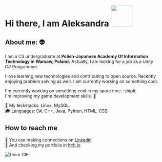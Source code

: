 <h1>Hi there, I am Aleksandra 
<img src="https://camo.githubusercontent.com/b0fa06ee100360ae8811a115c133de7848891e3b/68747470733a2f2f6769746875622e6769746875626173736574732e636f6d2f696d616765732f6d6f6e612d776869737065722e676966" width="70" height="70" style="max-width:100%;">
</h1>
<h2>About me: 👽</h2>
<p>I am a CS undergraduate at <strong>Polish-Japanese Academy Of Information Technology in Warsaw, Poland.</strong> Actually, I am looking for a job as a Unity C# Programmer.</p>
<p>I love learning new technologies and contributing to open source. Recently enjoying problem solving as well. I am currently working on something cool.</p>
<p>I'm currently working on something cool in my spare time. :shipit:
<br>  
I'm improving my game development skills. 🌱</p>
<p>🤔 My teckstacks: Linux, MySQL.
<br>🎓 Languages: C#, C++, Java, Python, HTML, CSS</p>
<h2>How to reach me</h2>
<p>🤝 You can making connections on <a href="https://www.linkedin.com/in/aleksandra-nosińska-89a57221a/" rel="nofollow">Linkedin</a>
<br>
🎇 And checking my portfolio in <a href="https://t5udzuku.itch.io" rel="nofollow">Itch.io</a></p>
<img src="https://images-wixmp-ed30a86b8c4ca887773594c2.wixmp.com/f/7b674371-0178-47a7-bf86-e9960c61f200/d9xtt3l-014c91e9-48a4-4106-857d-df7ece069e84.gif?token=eyJ0eXAiOiJKV1QiLCJhbGciOiJIUzI1NiJ9.eyJzdWIiOiJ1cm46YXBwOjdlMGQxODg5ODIyNjQzNzNhNWYwZDQxNWVhMGQyNmUwIiwiaXNzIjoidXJuOmFwcDo3ZTBkMTg4OTgyMjY0MzczYTVmMGQ0MTVlYTBkMjZlMCIsIm9iaiI6W1t7InBhdGgiOiJcL2ZcLzdiNjc0MzcxLTAxNzgtNDdhNy1iZjg2LWU5OTYwYzYxZjIwMFwvZDl4dHQzbC0wMTRjOTFlOS00OGE0LTQxMDYtODU3ZC1kZjdlY2UwNjllODQuZ2lmIn1dXSwiYXVkIjpbInVybjpzZXJ2aWNlOmZpbGUuZG93bmxvYWQiXX0.RseWJ7ZRlpkeMF0dBtwqRQeUxAwA1lZTR65TSMQ-2rI" alt="tenor GIF" style="max-width:120%;">

